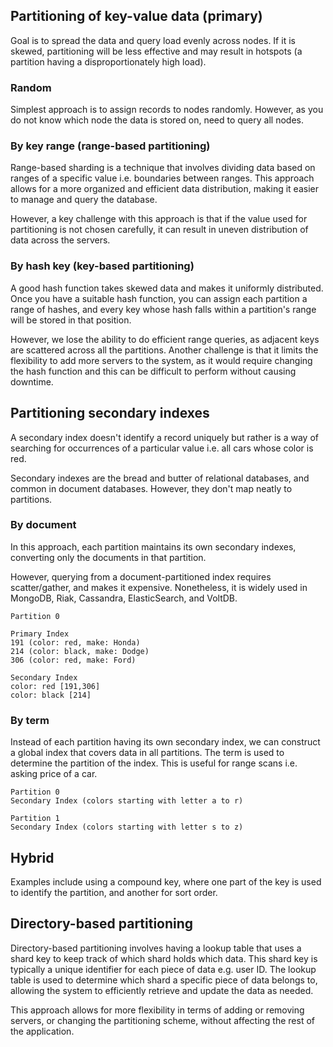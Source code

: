 ## Partitioning of key-value data (primary)

Goal is to spread the data and query load evenly across nodes. If it is skewed, partitioning will be less effective and may result in hotspots (a partition having a disproportionately high load).

### Random

Simplest approach is to assign records to nodes randomly. However, as you do not know which node the data is stored on, need to query all nodes.

### By key range (range-based partitioning)

Range-based sharding is a technique that involves dividing data based on ranges of a specific value i.e. boundaries between ranges. This approach allows for a more organized and efficient data distribution, making it easier to manage and query the database.

However, a key challenge with this approach is that if the value used for partitioning is not chosen carefully, it can result in uneven distribution of data across the servers.

### By hash key (key-based partitioning)

A good hash function takes skewed data and makes it uniformly distributed. Once you have a suitable hash function, you can assign each partition a range of hashes, and every key whose hash falls within a partition's range will be stored in that position.

However, we lose the ability to do efficient range queries, as adjacent keys are scattered across all the partitions. Another challenge is that it limits the flexibility to add more servers to the system, as it would require changing the hash function and this can be difficult to perform without causing downtime.

## Partitioning secondary indexes

A secondary index doesn't identify a record uniquely but rather is a way of searching for occurrences of a particular value i.e. all cars whose color is red.

Secondary indexes are the bread and butter of relational databases, and common in document databases. However, they don't map neatly to partitions.

### By document

In this approach, each partition maintains its own secondary indexes, converting only the documents in that partition.

However, querying from a document-partitioned index requires scatter/gather, and makes it expensive. Nonetheless, it is widely used in MongoDB, Riak, Cassandra, ElasticSearch, and VoltDB.

```
Partition 0

Primary Index
191 (color: red, make: Honda)
214 (color: black, make: Dodge)
306 (color: red, make: Ford)

Secondary Index
color: red [191,306]
color: black [214]
```

### By term

Instead of each partition having its own secondary index, we can construct a global index that covers data in all partitions. The term is used to determine the partition of the index. This is useful for range scans i.e. asking price of a car.

```
Partition 0
Secondary Index (colors starting with letter a to r)

Partition 1
Secondary Index (colors starting with letter s to z)
```

## Hybrid

Examples include using a compound key, where one part of the key is used to identify the partition, and another for sort order.

## Directory-based partitioning

Directory-based partitioning involves having a lookup table that uses a shard key to keep track of which shard holds which data. This shard key is typically a unique identifier for each piece of data e.g. user ID. The lookup table is used to determine which shard a specific piece of data belongs to, allowing the system to efficiently retrieve and update the data as needed.

This approach allows for more flexibility in terms of adding or removing servers, or changing the partitioning scheme, without affecting the rest of the application.
